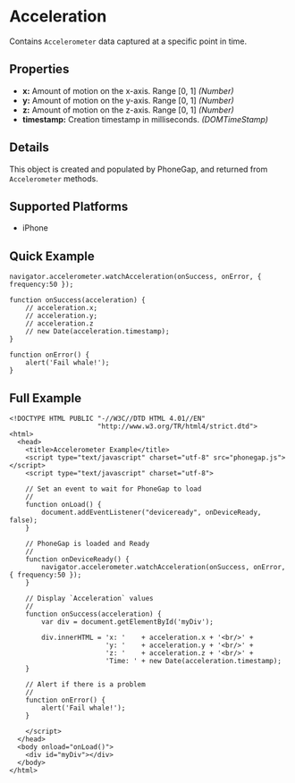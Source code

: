 Acceleration
============

Contains `Accelerometer` data captured at a specific point in time.

Properties
----------

- __x:__ Amount of motion on the x-axis. Range [0, 1] _(Number)_
- __y:__ Amount of motion on the y-axis. Range [0, 1] _(Number)_
- __z:__ Amount of motion on the z-axis. Range [0, 1] _(Number)_
- __timestamp:__ Creation timestamp in milliseconds. _(DOMTimeStamp)_

Details
-------

This object is created and populated by PhoneGap, and returned from `Accelerometer` methods.

Supported Platforms
-------------------

- iPhone

Quick Example
-------------

    navigator.accelerometer.watchAcceleration(onSuccess, onError, { frequency:50 });

    function onSuccess(acceleration) {
        // acceleration.x;
        // acceleration.y;
        // acceleration.z
        // new Date(acceleration.timestamp);
    }

    function onError() {
        alert('Fail whale!');
    }

Full Example
------------

    <!DOCTYPE HTML PUBLIC "-//W3C//DTD HTML 4.01//EN"
                          "http://www.w3.org/TR/html4/strict.dtd">
    <html>
      <head>
        <title>Accelerometer Example</title>
        <script type="text/javascript" charset="utf-8" src="phonegap.js"></script>
        <script type="text/javascript" charset="utf-8">

        // Set an event to wait for PhoneGap to load
        //
        function onLoad() {
            document.addEventListener("deviceready", onDeviceReady, false);
        }

        // PhoneGap is loaded and Ready
        //
        function onDeviceReady() {
            navigator.accelerometer.watchAcceleration(onSuccess, onError, { frequency:50 });
        }

        // Display `Acceleration` values
        //
        function onSuccess(acceleration) {
            var div = document.getElementById('myDiv');
    
            div.innerHTML = 'x: '    + acceleration.x + '<br/>' +
                            'y: '    + acceleration.y + '<br/>' +
                            'z: '    + acceleration.z + '<br/>' +
                            'Time: ' + new Date(acceleration.timestamp);
        }

        // Alert if there is a problem
        //
        function onError() {
            alert('Fail whale!');
        }

        </script>
      </head>
      <body onload="onLoad()">
        <div id="myDiv"></div>
      </body>
    </html>